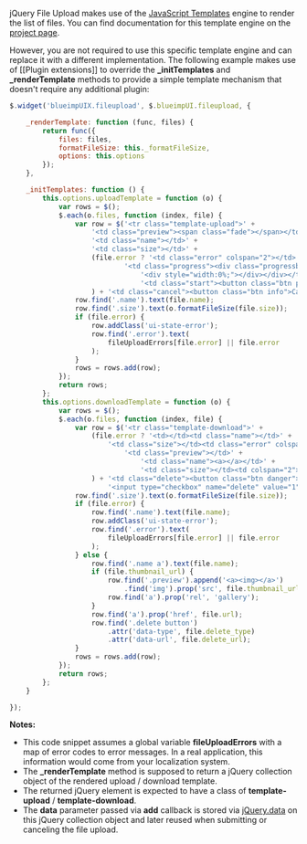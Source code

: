 jQuery File Upload makes use of the [JavaScript Templates](https://github.com/blueimp/JavaScript-Templates) engine to render the list of files.
You can find documentation for this template engine on the [project page](https://github.com/blueimp/JavaScript-Templates).

However, you are not required to use this specific template engine and can replace it with a different implementation. The following example makes use of [[Plugin extensions]] to override the **_initTemplates** and **_renderTemplate** methods to provide a simple template mechanism that doesn't require any additional plugin:

```js
$.widget('blueimpUIX.fileupload', $.blueimpUI.fileupload, {

    _renderTemplate: function (func, files) {
        return func({
            files: files,
            formatFileSize: this._formatFileSize,
            options: this.options
        });
    },

    _initTemplates: function () {
        this.options.uploadTemplate = function (o) {
            var rows = $();
            $.each(o.files, function (index, file) {
                var row = $('<tr class="template-upload">' +
                    '<td class="preview"><span class="fade"></span></td>' +
                    '<td class="name"></td>' +
                    '<td class="size"></td>' +
                    (file.error ? '<td class="error" colspan="2"></td>' :
                            '<td class="progress"><div class="progressbar">' +
                                '<div style="width:0%;"></div></div></td>' +
                                '<td class="start"><button class="btn primary">Start</button></td>'
                    ) + '<td class="cancel"><button class="btn info">Cancel</button></td></tr>');
                row.find('.name').text(file.name);
                row.find('.size').text(o.formatFileSize(file.size));
                if (file.error) {
                    row.addClass('ui-state-error');
                    row.find('.error').text(
                        fileUploadErrors[file.error] || file.error
                    );
                }
                rows = rows.add(row);
            });
            return rows;
        };
        this.options.downloadTemplate = function (o) {
            var rows = $();
            $.each(o.files, function (index, file) {
                var row = $('<tr class="template-download">' +
                    (file.error ? '<td></td><td class="name"></td>' +
                        '<td class="size"></td><td class="error" colspan="2"></td>' :
                            '<td class="preview"></td>' +
                                '<td class="name"><a></a></td>' +
                                '<td class="size"></td><td colspan="2"></td>'
                    ) + '<td class="delete"><button class="btn danger">Delete</button> ' +
                        '<input type="checkbox" name="delete" value="1"></td></tr>');
                row.find('.size').text(o.formatFileSize(file.size));
                if (file.error) {
                    row.find('.name').text(file.name);
                    row.addClass('ui-state-error');
                    row.find('.error').text(
                        fileUploadErrors[file.error] || file.error
                    );
                } else {
                    row.find('.name a').text(file.name);
                    if (file.thumbnail_url) {
                        row.find('.preview').append('<a><img></a>')
                            .find('img').prop('src', file.thumbnail_url);
                        row.find('a').prop('rel', 'gallery');
                    }
                    row.find('a').prop('href', file.url);
                    row.find('.delete button')
                        .attr('data-type', file.delete_type)
                        .attr('data-url', file.delete_url);
                }
                rows = rows.add(row);
            });
            return rows;
        };
    }

});
```

**Notes:**

* This code snippet assumes a global variable **fileUploadErrors** with a map of error codes to error messages. In a real application, this information would come from your localization system.
* The **_renderTemplate** method is supposed to return a jQuery collection object of the rendered upload / download template.
* The returned jQuery element is expected to have a class of **template-upload** / **template-download**.
* The **data** parameter passed via **add** callback is stored via [jQuery.data](http://api.jquery.com/data/) on this jQuery collection object and later reused when submitting or canceling the file upload.
